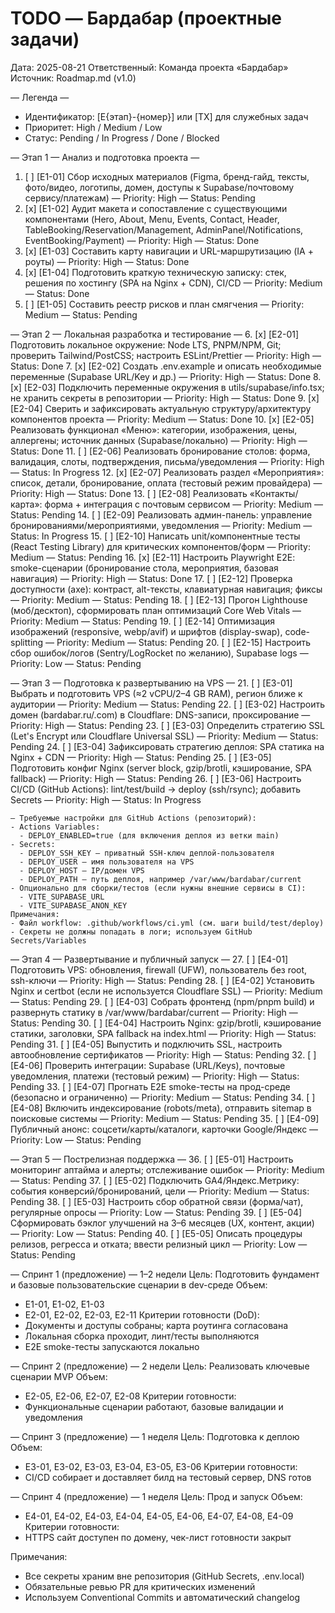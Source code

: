 # TODO — Бардабар (проектные задачи)

Дата: 2025-08-21
Ответственный: Команда проекта «Бардабар»
Источник: Roadmap.md (v1.0)

— Легенда —

- Идентификатор: [E{этап}-{номер}] или [TX] для служебных задач
- Приоритет: High / Medium / Low
- Статус: Pending / In Progress / Done / Blocked

— Этап 1 — Анализ и подготовка проекта —
<a id="E1-01"></a>

1. [ ] [E1-01] Сбор исходных материалов (Figma, бренд-гайд, тексты, фото/видео, логотипы, домен, доступы к Supabase/почтовому сервису/платежам) — Priority: High — Status: Pending
2. [x] [E1-02] Аудит макета и сопоставление с существующими компонентами (Hero, About, Menu, Events, Contact, Header, TableBooking/Reservation/Management, AdminPanel/Notifications, EventBooking/Payment) — Priority: High — Status: Done
3. [x] [E1-03] Составить карту навигации и URL-маршрутизацию (IA + роуты) — Priority: High — Status: Done
4. [x] [E1-04] Подготовить краткую техническую записку: стек, решения по хостингу (SPA на Nginx + CDN), CI/CD — Priority: Medium — Status: Done
5. [ ] [E1-05] Составить реестр рисков и план смягчения — Priority: Medium — Status: Pending

— Этап 2 — Локальная разработка и тестирование — 6. [x] [E2-01] Подготовить локальное окружение: Node LTS, PNPM/NPM, Git; проверить Tailwind/PostCSS; настроить ESLint/Prettier — Priority: High — Status: Done 7. [x] [E2-02] Создать .env.example и описать необходимые переменные (Supabase URL/Key и др.) — Priority: High — Status: Done 8. [x] [E2-03] Подключить переменные окружения в utils/supabase/info.tsx; не хранить секреты в репозитории — Priority: High — Status: Done 9. [x] [E2-04] Сверить и зафиксировать актуальную структуру/архитектуру компонентов проекта — Priority: Medium — Status: Done 10. [x] [E2-05] Реализовать функционал «Меню»: категории, изображения, цены, аллергены; источник данных (Supabase/локально) — Priority: High — Status: Done 11. [ ] [E2-06] Реализовать бронирование столов: форма, валидация, слоты, подтверждения, письма/уведомления — Priority: High — Status: In Progress 12. [x] [E2-07] Реализовать раздел «Мероприятия»: список, детали, бронирование, оплата (тестовый режим провайдера) — Priority: High — Status: Done 13. [ ] [E2-08] Реализовать «Контакты/карта»: форма + интеграция с почтовым сервисом — Priority: Medium — Status: Pending 14. [ ] [E2-09] Реализовать админ-панель: управление бронированиями/мероприятиями, уведомления — Priority: Medium — Status: In Progress 15. [ ] [E2-10] Написать unit/компонентные тесты (React Testing Library) для критических компонентов/форм — Priority: Medium — Status: Pending 16. [x] [E2-11] Настроить Playwright E2E: smoke-сценарии (бронирование стола, мероприятия, базовая навигация) — Priority: High — Status: Done 17. [ ] [E2-12] Проверка доступности (axe): контраст, alt-тексты, клавиатурная навигация; фиксы — Priority: Medium — Status: Pending 18. [ ] [E2-13] Прогон Lighthouse (моб/десктоп), сформировать план оптимизаций Core Web Vitals — Priority: Medium — Status: Pending 19. [ ] [E2-14] Оптимизация изображений (responsive, webp/avif) и шрифтов (display-swap), code-splitting — Priority: Medium — Status: Pending 20. [ ] [E2-15] Настроить сбор ошибок/логов (Sentry/LogRocket по желанию), Supabase logs — Priority: Low — Status: Pending

— Этап 3 — Подготовка к развертыванию на VPS — 21. [ ] [E3-01] Выбрать и подготовить VPS (≈2 vCPU/2–4 GB RAM), регион ближе к аудитории — Priority: Medium — Status: Pending 22. [ ] [E3-02] Настроить домен (bardabar.ru/.com) в Cloudflare: DNS-записи, проксирование — Priority: High — Status: Pending 23. [ ] [E3-03] Определить стратегию SSL (Let's Encrypt или Cloudflare Universal SSL) — Priority: Medium — Status: Pending 24. [ ] [E3-04] Зафиксировать стратегию деплоя: SPA статика на Nginx + CDN — Priority: High — Status: Pending 25. [ ] [E3-05] Подготовить конфиг Nginx (server block, gzip/brotli, кэширование, SPA fallback) — Priority: High — Status: Pending
<a id="E3-06"></a> 26. [ ] [E3-06] Настроить CI/CD (GitHub Actions): lint/test/build → deploy (ssh/rsync); добавить Secrets — Priority: High — Status: In Progress

    — Требуемые настройки для GitHub Actions (репозиторий):
    - Actions Variables:
      - DEPLOY_ENABLED=true (для включения деплоя из ветки main)
    - Secrets:
      - DEPLOY_SSH_KEY — приватный SSH-ключ деплой-пользователя
      - DEPLOY_USER — имя пользователя на VPS
      - DEPLOY_HOST — IP/домен VPS
      - DEPLOY_PATH — путь деплоя, например /var/www/bardabar/current
    - Опционально для сборки/тестов (если нужны внешние сервисы в CI):
      - VITE_SUPABASE_URL
      - VITE_SUPABASE_ANON_KEY
    Примечания:
    - Файл workflow: .github/workflows/ci.yml (см. шаги build/test/deploy)
    - Секреты не должны попадать в логи; используем GitHub Secrets/Variables

— Этап 4 — Развертывание и публичный запуск — 27. [ ] [E4-01] Подготовить VPS: обновления, firewall (UFW), пользователь без root, ssh-ключи — Priority: High — Status: Pending 28. [ ] [E4-02] Установить Nginx и certbot (если не используется Cloudflare SSL) — Priority: Medium — Status: Pending 29. [ ] [E4-03] Собрать фронтенд (npm/pnpm build) и развернуть статику в /var/www/bardabar/current — Priority: High — Status: Pending 30. [ ] [E4-04] Настроить Nginx: gzip/brotli, кэширование статики, заголовки, SPA fallback на index.html — Priority: High — Status: Pending 31. [ ] [E4-05] Выпустить и подключить SSL, настроить автообновление сертификатов — Priority: High — Status: Pending 32. [ ] [E4-06] Проверить интеграции: Supabase (URL/Keys), почтовые уведомления, платежи (тестовый режим) — Priority: High — Status: Pending 33. [ ] [E4-07] Прогнать E2E smoke-тесты на прод-среде (безопасно и ограниченно) — Priority: Medium — Status: Pending 34. [ ] [E4-08] Включить индексирование (robots/meta), отправить sitemap в поисковые системы — Priority: Medium — Status: Pending 35. [ ] [E4-09] Публичный анонс: соцсети/карты/каталоги, карточки Google/Яндекс — Priority: Low — Status: Pending

— Этап 5 — Пострелизная поддержка — 36. [ ] [E5-01] Настроить мониторинг аптайма и алерты; отслеживание ошибок — Priority: Medium — Status: Pending 37. [ ] [E5-02] Подключить GA4/Яндекс.Метрику: события конверсий/бронирований, цели — Priority: Medium — Status: Pending 38. [ ] [E5-03] Настроить сбор обратной связи (форма/чат), регулярные опросы — Priority: Low — Status: Pending 39. [ ] [E5-04] Сформировать бэклог улучшений на 3–6 месяцев (UX, контент, акции) — Priority: Low — Status: Pending 40. [ ] [E5-05] Описать процедуры релизов, регресса и отката; ввести релизный цикл — Priority: Low — Status: Pending

— Спринт 1 (предложение) — 1–2 недели
Цель: Подготовить фундамент и базовые пользовательские сценарии в dev-среде
Объем:

- E1-01, E1-02, E1-03
- E2-01, E2-02, E2-03, E2-11
  Критерии готовности (DoD):
- Документы и доступы собраны; карта роутинга согласована
- Локальная сборка проходит, линт/тесты выполняются
- E2E smoke-тесты запускаются локально

— Спринт 2 (предложение) — 2 недели
Цель: Реализовать ключевые сценарии MVP
Объем:

- E2-05, E2-06, E2-07, E2-08
  Критерии готовности:
- Функциональные сценарии работают, базовые валидации и уведомления

— Спринт 3 (предложение) — 1 неделя
Цель: Подготовка к деплою
Объем:

- E3-01, E3-02, E3-03, E3-04, E3-05, E3-06
  Критерии готовности:
- CI/CD собирает и доставляет билд на тестовый сервер, DNS готов

— Спринт 4 (предложение) — 1 неделя
Цель: Прод и запуск
Объем:

- E4-01, E4-02, E4-03, E4-04, E4-05, E4-06, E4-07, E4-08, E4-09
  Критерии готовности:
- HTTPS сайт доступен по домену, чек-лист готовности закрыт

Примечания:

- Все секреты храним вне репозитория (GitHub Secrets, .env.local)
- Обязательные ревью PR для критических изменений
- Используем Conventional Commits и автоматический changelog
